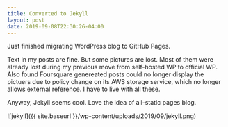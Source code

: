 ```yaml
---
title: Converted to Jekyll
layout: post
date: 2019-09-08T22:30:26-04:00
---
```

Just finished migrating WordPress blog to GitHub Pages.

Text in my posts are fine. But some pictures are lost. Most of them were already lost during my previous move from self-hosted WP to official WP. Also found Foursquare genereated posts could no longer display the pictuers due to policy change on its AWS storage service, which no longer allows external reference. I have to live with all these.

Anyway, Jekyll seems cool. Love the idea of all-static pages blog.

![jekyll]({{ site.baseurl }}/wp-content/uploads/2019/09/jekyll.png)